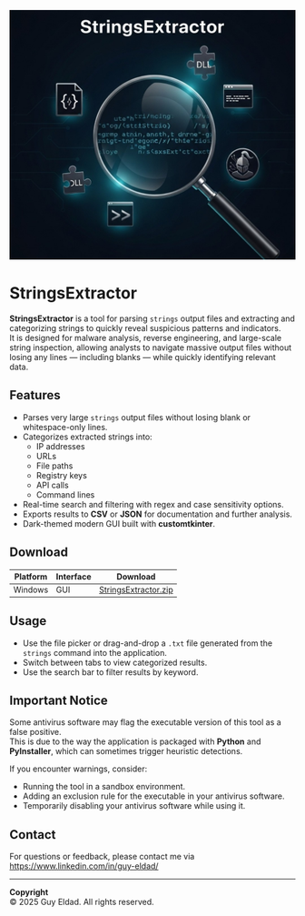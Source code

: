 <p align="center">
  <img src="StringsExtractor.jpg" alt="StringsExtractor Banner" width="700">
</p>

# StringsExtractor

**StringsExtractor** is a tool for parsing `strings` output files and extracting and categorizing strings to quickly reveal suspicious patterns and indicators.  
It is designed for malware analysis, reverse engineering, and large-scale string inspection, allowing analysts to navigate massive output files without losing any lines — including blanks — while quickly identifying relevant data.  

## Features
- Parses very large `strings` output files without losing blank or whitespace-only lines.
- Categorizes extracted strings into:
  - IP addresses
  - URLs
  - File paths
  - Registry keys
  - API calls
  - Command lines
- Real-time search and filtering with regex and case sensitivity options.
- Exports results to **CSV** or **JSON** for documentation and further analysis.
- Dark-themed modern GUI built with **customtkinter**.

## Download

| Platform | Interface | Download |
|----------|-----------|----------|
| Windows  | GUI       | [StringsExtractor.zip](./StringsExtractor.zip) |

## Usage
- Use the file picker or drag-and-drop a `.txt` file generated from the `strings` command into the application.  
- Switch between tabs to view categorized results.  
- Use the search bar to filter results by keyword.

## Important Notice

Some antivirus software may flag the executable version of this tool as a false positive.  
This is due to the way the application is packaged with **Python** and **PyInstaller**, which can sometimes trigger heuristic detections.

If you encounter warnings, consider:
- Running the tool in a sandbox environment.
- Adding an exclusion rule for the executable in your antivirus software.
- Temporarily disabling your antivirus software while using it.

## Contact

For questions or feedback, please contact me via https://www.linkedin.com/in/guy-eldad/

---

**Copyright**  
© 2025 Guy Eldad. All rights reserved.

